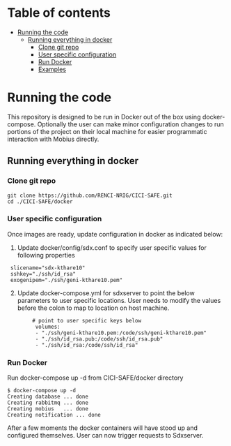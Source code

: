 # Table of contents

 - [Running the code](#run1)
   - [Running everything in docker](#run2)
     - [Clone git repo](#clone)
     - [User specific configuration](#config)
     - [Run Docker](#docker)
     - [Examples](#examples)
 
# <a name="run1"></a>Running the code
This repository is designed to be run in Docker out of the box using docker-compose. Optionally the user can make minor configuration changes to run portions of the project on their local machine for easier programmatic interaction with Mobius directly.

## <a name="run2"></a>Running everything in docker
### <a name="clone"></a>Clone git repo
```
git clone https://github.com/RENCI-NRIG/CICI-SAFE.git
cd ./CICI-SAFE/docker
```
### <a name="config"></a>User specific configuration
Once images are ready, update configuration in docker as indicated below:
1. Update docker/config/sdx.conf to specify user specific values for following properties
```
 slicename="sdx-kthare10"
 sshkey="./ssh/id_rsa"
 exogenipem="./ssh/geni-kthare10.pem"
```
2. Update docker-compose.yml for sdxserver to point the below parameters to user specific locations. User needs to modify the values before the colon to map to location on host machine.
```
        # point to user specific keys below
         volumes:
         - "./ssh/geni-kthare10.pem:/code/ssh/geni-kthare10.pem"
         - "./ssh/id_rsa.pub:/code/ssh/id_rsa.pub"
         - "./ssh/id_rsa:/code/ssh/id_rsa"
```
### <a name="run3"></a>Run Docker
Run docker-compose up -d from CICI-SAFE/docker directory

```
$ docker-compose up -d
Creating database ... done
Creating rabbitmq ... done
Creating mobius   ... done
Creating notification ... done
```
After a few moments the docker containers will have stood up and configured themselves. User can now trigger requests to Sdxserver. 
